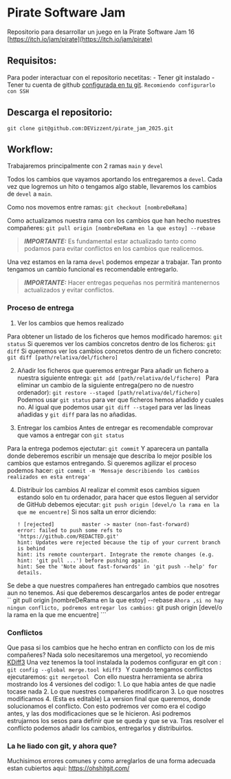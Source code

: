 # Pirate Software Jam 
Repositorio para desarrollar un juego en la Pirate Software Jam 16
[https://itch.io/jam/pirate](https://itch.io/jam/pirate)
## Requisitos:
Para poder interactuar con el repositorio necetitas:
	- Tener git instalado
	- Tener tu cuenta de github [configurada en tu git](https://docs.github.com/en/get-started/quickstart/set-up-git#setting-up-git). `Recomiendo configurarlo con SSH`

## Descarga el repositorio:
``` git clone git@github.com:DEVizzent/pirate_jam_2025.git ```

## Workflow:
	
Trabajaremos principalmente con 2 ramas `main` y `devel`

Todos los cambios que vayamos aportando los entregaremos a `devel`. Cada vez que logremos un hito o tengamos algo stable, llevaremos los cambios de `devel` a `main`.

Como nos movemos entre ramas:
	``` git checkout [nombreDeRama] ```

Como actualizamos nuestra rama con los cambios que han hecho nuestres compañeres:
	``` git pull origin [nombreDeRama en la que estoy] --rebase ```
> **_IMPORTANTE:_**  Es fundamental estar actualizado tanto como podamos para evitar conflictos en los cambios que realicemos.

Una vez estamos en la rama `devel` podemos empezar a trabajar. Tan pronto tengamos un cambio funcional es recomendable entregarlo. 
> **_IMPORTANTE:_**  Hacer entregas pequeñas nos permitirá mantenernos actualizados y evitar conflictos.

### Proceso de entrega

1. Ver los cambios que hemos realizado

Para obtener un listado de los ficheros que hemos modificado haremos:
	``` git status ```
Si queremos ver los cambios concretos dentro de los ficheros:
	``` git diff ```
Si queremos ver los cambios concretos dentro de un fichero concreto:
	``` git diff [path/relativa/del/fichero] ```

2. Añadir los ficheros que queremos entregar
Para añadir un fichero a nuestra siguiente entrega:
	```git add [path/relativa/del/fichero] ```
Para eliminar un cambio de la siguiente entrega(pero no de nuestro ordenador):
	```git restore --staged [path/relativa/del/fichero] ```
Podemos usar `git status` para ver que ficheros hemos añadido y cuales no. Al igual que podemos usar `git diff --staged` para ver las lineas añadidas y `git diff` para las no añadidas.

3. Entregar los cambios
Antes de entregar es recomendable comprovar que vamos a entregar con `git status`

Para la entrega podemos ejectutar:
	``` git commit ```
Y aparecera un pantalla donde deberemos escribir un mensaje que describa lo mejor posible los cambios que estamos entregando. Si queremos agilizar el proceso podemos hacer:
	``` git commit -m 'Mensaje describiendo los cambios realizados en esta entrega' ```
	
4. Distribuir los cambios
Al realizar el commit esos cambios siguen estando solo en tu ordenador, para hacer que estos lleguen al servidor de GitHub debemos ejecutar:
	``` git push origin [devel/o la rama en la que me encuentre] ```
Si nos salta un error diciendo:
	```
	! [rejected]         master -> master (non-fast-forward)
	error: failed to push some refs to 'https://github.com/REDACTED.git'
	hint: Updates were rejected because the tip of your current branch is behind
	hint: its remote counterpart. Integrate the remote changes (e.g.
	hint: 'git pull ...') before pushing again.
	hint: See the 'Note about fast-forwards' in 'git push --help' for details.
	```
Se debe a que nuestres compañeres han entregado cambios que nosotres aun no tenemos. Asi que deberemos descargarlos antes de poder entregar
`` git pull origin [nombreDeRama en la que estoy] --rebase ```
Ahora ,si no hay ningun conflicto, podremos entregar los cambios:
	``` git push origin [devel/o la rama en la que me encuentre] ```
	
### Conflictos
Que pasa si los cambios que he hecho entran en conflicto con los de mis compañeres?
Nada solo necesitaremos una mergetool, yo recomiendo [KDiff3](https://kdiff3.sourceforge.net/)
Una vez tenemos la tool instalada la podemos configurar en git con :
	```git config --global merge.tool kdiff3 ```
Y cuando tengamos conflictos ejecutaremos:
	```git mergetool ``` 
Con ello nuestra herramienta se abrira mostrando los 4 versiones del codigo:
	1. Lo que habia antes de que nadie tocase nada
	2. Lo que nuestres compañeres modificaron
	3. Lo que nosotres modificamos
	4. (Esta es editable) La version final que queremos, donde solucionamos el conflicto.
Con esto podremos ver como era el codigo antes, y las dos modificaciones que se le hicieron. Asi podremos estrujarnos los sesos para definir que se queda y que se va.
Tras resolver el conflicto podemos añadir los cambios, entregarlos y distribuirlos.

### La he liado con git, y ahora que?

Muchisimos errores comunes y como arreglarlos de una forma adecuada estan cubiertos aqui: https://ohshitgit.com/ 
